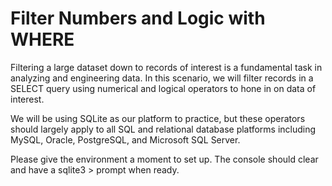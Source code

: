 # Filter Numbers and Logic with WHERE

Filtering a large dataset down to records of interest is a fundamental task in analyzing and engineering data. In this scenario, we will filter records in a SELECT query using numerical and logical operators to hone in on data of interest. 

We will be using SQLite as our platform to practice, but these operators should largely apply to all SQL and relational database platforms including MySQL, Oracle, PostgreSQL, and Microsoft SQL Server. 

Please give the environment a moment to set up. The console should clear and have a sqlite3 > prompt when ready. 
